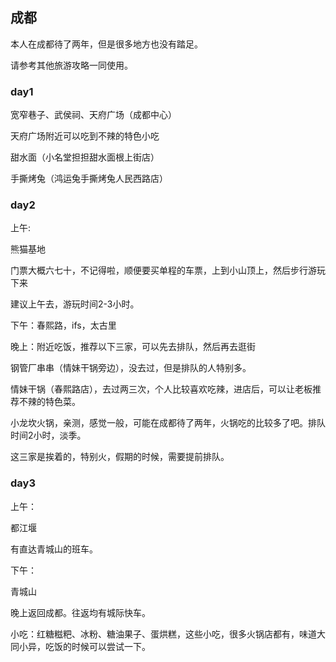 ## 成都

本人在成都待了两年，但是很多地方也没有踏足。

请参考其他旅游攻略一同使用。

### day1

宽窄巷子、武侯祠、天府广场（成都中心）

天府广场附近可以吃到不辣的特色小吃

甜水面（小名堂担担甜水面根上街店）

手撕烤兔（鸿运兔手撕烤兔人民西路店）

### day2

上午:

熊猫基地

门票大概六七十，不记得啦，顺便要买单程的车票，上到小山顶上，然后步行游玩下来

建议上午去，游玩时间2-3小时。

下午：春熙路，ifs，太古里

晚上：附近吃饭，推荐以下三家，可以先去排队，然后再去逛街

钢管厂串串（情妹干锅旁边），没去过，但是排队的人特别多。

情妹干锅（春熙路店），去过两三次，个人比较喜欢吃辣，进店后，可以让老板推荐不辣的特色菜。

小龙坎火锅，亲测，感觉一般，可能在成都待了两年，火锅吃的比较多了吧。排队时间2小时，淡季。

这三家是挨着的，特别火，假期的时候，需要提前排队。


### day3

上午：

都江堰

有直达青城山的班车。

下午：

青城山

晚上返回成都。往返均有城际快车。


小吃：红糖糍粑、冰粉、糖油果子、蛋烘糕，这些小吃，很多火锅店都有，味道大同小异，吃饭的时候可以尝试一下。


